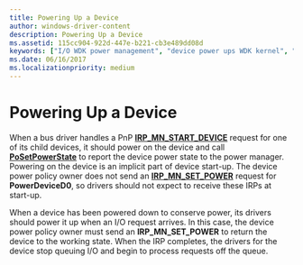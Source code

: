 ```yaml
---
title: Powering Up a Device
author: windows-driver-content
description: Powering Up a Device
ms.assetid: 115cc904-922d-447e-b221-cb3e489dd08d
keywords: ["I/O WDK power management", "device power ups WDK kernel", "powering up devices WDK kernel", "IRP_MN_SET_POWER", "working state returns WDK power management", "turning on devices WDK power management", "automatic power ups WDK kernel", "on power WDK kernel", "IRPs WDK power management", "startup power management WDK kernel"]
ms.date: 06/16/2017
ms.localizationpriority: medium
---
```


# Powering Up a Device





When a bus driver handles a PnP [**IRP\_MN\_START\_DEVICE**](https://msdn.microsoft.com/library/windows/hardware/ff551749) request for one of its child devices, it should power on the device and call [**PoSetPowerState**](https://msdn.microsoft.com/library/windows/hardware/ff559765) to report the device power state to the power manager. Powering on the device is an implicit part of device start-up. The device power policy owner does not send an [**IRP\_MN\_SET\_POWER**](https://msdn.microsoft.com/library/windows/hardware/ff551744) request for **PowerDeviceD0**, so drivers should not expect to receive these IRPs at start-up.

When a device has been powered down to conserve power, its drivers should power it up when an I/O request arrives. In this case, the device power policy owner must send an **IRP\_MN\_SET\_POWER** to return the device to the working state. When the IRP completes, the drivers for the device stop queuing I/O and begin to process requests off the queue.

 

 




